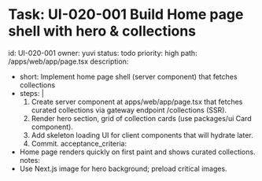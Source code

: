 # Task: UI-020-001 Build Home page shell with hero & collections
id: UI-020-001
owner: yuvi
status: todo
priority: high
path: /apps/web/app/page.tsx
description:
  - short: Implement home page shell (server component) that fetches collections
  - steps: |
      1. Create server component at apps/web/app/page.tsx that fetches curated collections via gateway endpoint /collections (SSR).
      2. Render hero section, grid of collection cards (use packages/ui Card component).
      3. Add skeleton loading UI for client components that will hydrate later.
      4. Commit.
acceptance_criteria:
  - Home page renders quickly on first paint and shows curated collections.
notes:
  - Use Next.js image for hero background; preload critical images.
